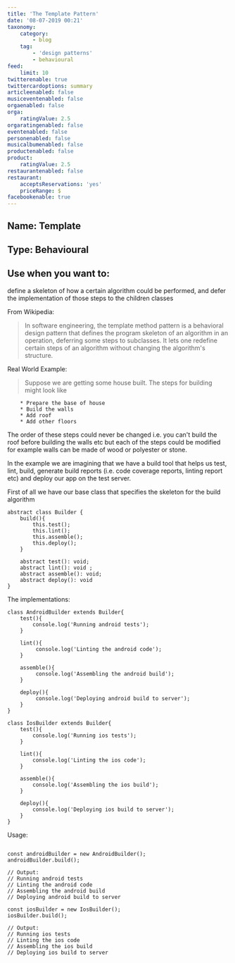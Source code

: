 ```yaml
---
title: 'The Template Pattern'
date: '08-07-2019 00:21'
taxonomy:
    category:
        - blog
    tag:
        - 'design patterns'
        - behavioural
feed:
    limit: 10
twitterenable: true
twittercardoptions: summary
articleenabled: false
musiceventenabled: false
orgaenabled: false
orga:
    ratingValue: 2.5
orgaratingenabled: false
eventenabled: false
personenabled: false
musicalbumenabled: false
productenabled: false
product:
    ratingValue: 2.5
restaurantenabled: false
restaurant:
    acceptsReservations: 'yes'
    priceRange: $
facebookenable: true
---
```


## Name: Template

## Type: Behavioural

## Use when you want to:

define a skeleton of how a certain algorithm could be performed, and defer the implementation of those steps to the children classes

From Wikipedia:

> In software engineering, the template method pattern is a behavioral design pattern that defines the program skeleton of an algorithm in an operation, deferring some steps to subclasses. It lets one redefine certain steps of an algorithm without changing the algorithm's structure.

 
Real World Example:

> Suppose we are getting some house built. The steps for building might look like

        * Prepare the base of house
        * Build the walls
        * Add roof
        * Add other floors

The order of these steps could never be changed i.e. you can't build the roof before building the walls etc but each of the steps could be modified for example walls can be made of wood or polyester or stone.


In the example we are imagining that we have a build tool that helps us test, lint, build, generate build reports (i.e. code coverage reports, linting report etc) and deploy our app on the test server.

First of all we have our base class that specifies the skeleton for the build algorithm

```
abstract class Builder {
    build(){
        this.test();
        this.lint();
        this.assemble();
        this.deploy();
    }

    abstract test(): void;
    abstract lint(): void ;
    abstract assemble(): void;
    abstract deploy(): void
}

```

The implementations:

```
class AndroidBuilder extends Builder{
    test(){     
        console.log('Running android tests');
    }

    lint(){
         console.log('Linting the android code');
    }

    assemble(){
         console.log('Assembling the android build');
    }

    deploy(){
         console.log('Deploying android build to server');
    }
}

class IosBuilder extends Builder{
    test(){
        console.log('Running ios tests');
    }

    lint(){
        console.log('Linting the ios code');
    }

    assemble(){
        console.log('Assembling the ios build');
    }

    deploy(){
        console.log('Deploying ios build to server');
    }
}

```

Usage:

```

const androidBuilder = new AndroidBuilder();
androidBuilder.build();

// Output:
// Running android tests
// Linting the android code
// Assembling the android build
// Deploying android build to server

const iosBuilder = new IosBuilder();
iosBuilder.build();

// Output:
// Running ios tests
// Linting the ios code
// Assembling the ios build
// Deploying ios build to server
```
<script async src="//jsfiddle.net/harps116/ofkdt6rz/2/embed/js/"></script>